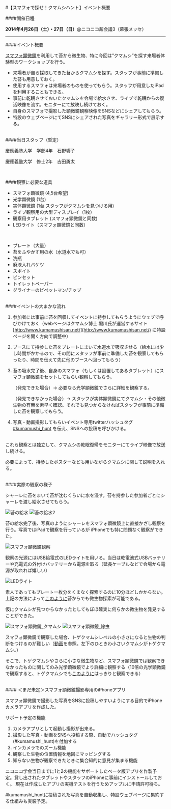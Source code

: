 #【スマフォで探せ！クマムシハント】イベント概要

####開催日程

**2014年4月26日（土）・27日（日）**@ニコニコ超会議3（幕張メッセ）

---

####イベント概要

[スマフォ顕微鏡](http://leye.jp/)を利用して苔から微生物、特に今回は”クマムシ”を探す来場者体験型のワークショップを行う。

* 来場者が自ら採取してきた苔からクマムシを探す。スタッフが事前に準備した苔も用意しておく。
* 使用するスマフォは来場者のものを使ってもらう。スタッフが用意したiPadを利用することもできる。
* 事前に乾眠させておいたクマムシを会場で給水させ、ライブで乾眠からの復活映像を流す。モニターにて放映し続けておく。
* 自身のスマフォで撮影した顕微鏡観察映像をSNSなどにシェアしてもらう。
* 特設のウェブページにてSNSにシェアされた写真をギャラリー形式で展示する。

<br>
####当日スタッフ（暫定）

慶應義塾大学　学部4年　石野響子

慶應義塾大学　修士2年　吉田勇太

<br>

####観察に必要な道具

* スマフォ顕微鏡 (4,5台希望)
* 光学顕微鏡 (1台)
* 実体顕微鏡 (1台 スタッフがクマムシを見つける用)
* ライブ観察用の大型ディスプレイ（1枚）
* 観察用タブレット (スマフォ顕微鏡と同数)
* LEDライト（スマフォ顕微鏡と同数）

<br>

* プレート（大量）
* 苔をふやかす用の水（水道水でも可）
* 洗瓶
* 廃液入れバケツ
* スポイト
* ピンセット
* トイレットペーパー
* グライナーのピペットマン/チップ


<br>
####イベントの大まかな流れ

1. 参加者には事前に苔を回収してイベントに持参してもらうようにウェブで呼びかけておく（webページはクマムシ博士 堀川氏が運営するサイト [http://www.kumamushisan.net/](http://www.kumamushisan.net/) に特設ページを開く方向で調整中） 
2. ブースにて持参した苔をプレートにまいて水道水で吸収させる（給水には少し時間がかかるので、その間にスタッフが事前に準備した苔を観察してもらったり、時間を伝えて先に他のブースへ回ってもらう）
4. 苔の吸水完了後、自身のスマフォ（もしくは設置してあるタブレット）にスマフォ顕微鏡をセットしてもらい観察してもらう。
    
    （発見できた場合）→ 必要なら光学顕微鏡でさらに詳細を観察する。
    
	（発見できなかった場合）→ スタッフが実体顕微鏡にてクマムシ・その他微生物の有無を素早く確認。それでも見つからなければスタッフが事前に準備した苔を観察してもらう。

5. 写真・動画撮影してもらいイベント専用twitterハッシュタグ [#kumamushi_hunt](https://twitter.com/search?q=%23kumamushi_hunt&src=typd&f=realtime) を伝え、SNSへの投稿を呼びかける。

<br>
これら観察とは独立して、クマムシの乾眠復帰をモニターにてライブ映像で放送し続ける。

必要によって、持参したポスターなども用いながらクマムシに関して説明を入れる。


<br>
####実際の観察の様子

シャーレに苔をまいて苔が沈むくらいに水を浸す。苔を持参した参加者ごとにシャーレを渡し給水させてもらう。

![苔の給水](https://dl.dropboxusercontent.com/u/19203409/%E5%86%99%E7%9C%9F%20H26-04-12%2022%2027%2049.jpg)
![苔の給水2](https://dl.dropboxusercontent.com/u/19203409/%E5%86%99%E7%9C%9F%20H26-04-12%2022%2027%2027.jpg)

苔の給水完了後、写真のようにシャーレをスマフォ顕微鏡上に直接かざし観察を行う。写真ではiPadで観察を行っているが iPhoneでも特に問題なく観察ができた。

![スマフォ顕微鏡観察](https://dl.dropboxusercontent.com/u/19203409/%E5%86%99%E7%9C%9F%20H26-04-12%200%2002%2015.jpg)

観察の光源にはUSB給電式のLEDライトを用いる。当日は乾電池式USBバッテリーや充電式の外付けバッテリーから電源を取る（延長ケーブルなどで会場から電源が取れれば嬉しい）

![LEDライト](https://dl.dropboxusercontent.com/u/19203409/%E5%86%99%E7%9C%9F%202014-04-13%2019%2041%2048.jpg)

素人であってもプレート一枚分をくまなく探索するのに10分ほどしかからない。上記の方法によって[このように](https://www.youtube.com/watch?v=X8SuoBotXZQ&feature=youtu.be)苔からでも微生物探索が可能である。

仮にクマムシが見つからなかったとしてもぼほ確実に何らかの微生物を発見することができた。

![スマフォ顕微鏡_クマムシ](https://dl.dropboxusercontent.com/u/19203409/%E5%86%99%E7%9C%9F%20H26-04-13%200%2004%2056.jpg)
![スマフォ顕微鏡_線虫](https://dl.dropboxusercontent.com/u/19203409/%E5%86%99%E7%9C%9F%20H26-04-12%2023%2024%2027.jpg)


スマフォ顕微鏡で観察した場合、トゲクマムシレベルの小ささになると生物の判断をつけるのが難しい（[動画](https://www.youtube.com/watch?v=A6LwIamnkM8&feature=youtu.be)を参照。左下のひときわ小さいクマムシがトゲクマムシ。）

そこで、トゲクマムシやさらに小さな微生物など、スマフォ顕微鏡では観察できなかったものに関してのみ光学顕微鏡でより詳細に観察する（10倍の光学顕微鏡で観察すると、トゲクマムシでも[このように](https://www.youtube.com/watch?v=alyPfomxMmo)はっきりと観察できる）

<br>
#### ＜まだ未定＞スマフォ顕微鏡撮影専用のiPhoneアプリ

スマフォ顕微鏡で撮影した写真をSNSに投稿しやすいようにする目的でiPhoneカメラアプリを作成した。

サポート予定の機能

1. カメラアプリとして起動し撮影が出来る。
1. 撮影した写真・動画をSNSへ投稿する際、自動でハッシュタグ(#kumamushi_hunt)を付加する
1. インカメラでのズーム機能
2. 観察した生物の位置情報を地図にマッピングする
1. 知らない生物が観察できたときに集合知的に意見が集まる機能

ニコニコ学会当日までに1と2の機能をサポートしたベータ版アプリを作製予定。貸し出されたタブレットやスタッフのiPhoneに事前にインストールしておく。
現在は作成したアプリの実機テストを行うためアップルに申請許可待ち。

\#kumamushi_huntに投稿された写真を自動収集し、特設ウェブページに集約する仕組みも実装予定。

